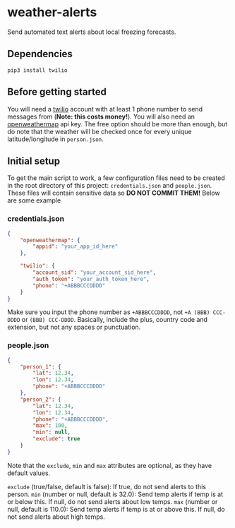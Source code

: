 # weather-alerts
Send automated text alerts about local freezing forecasts.

## Dependencies
```
pip3 install twilio
```
## Before getting started

You will need a [twilio](https://www.twilio.com/) account with at least 1 phone number to send messages from (**Note: this costs money!**).
You will also need an [openweathermap](https://openweathermap.org/) api key. The free option should be more than enough, but do note that the weather will be checked once for every unique latitude/longitude in `person.json`.

## Initial setup

To get the main script to work, a few configuration files need to be created in the root directory of this project: `credentials.json` and `people.json`.
These files will contain sensitive data so **DO NOT COMMIT THEM!**
Below are some example

### credentials.json
```json
{
	"openweathermap": {
		"appid": "your_app_id_here"
	},

	"twilio": {
		"account_sid": "your_account_sid_here",
		"auth_token": "your_auth_token_here",
		"phone": "+ABBBCCCDDDD"
	}
}
```
Make sure you input the phone number as `+ABBBCCCDDDD`, not `+A (BBB) CCC-DDDD` or `(BBB) CCC-DDDD`.
Basically, include the plus, country code and extension, but not any spaces or punctuation.

### people.json
```json
{
	"person_1": {
		"lat": 12.34,
		"lon": 12.34,
		"phone": "+ABBBCCCDDDD"
	},
	"person_2": {
		"lat": 12.34,
		"lon": 12.34,
		"phone": "+ABBBCCCDDDD",
		"max": 100,
		"min": null,
		"exclude": true
	}
}
```
Note that the `exclude`, `min` and `max` attributes are optional, as they have default values.

`exclude` (true/false, default is false): If true, do not send alerts to this person.
`min` (number or null, default is 32.0): Send temp alerts if temp is at or below this. If null, do not send alerts about low temps.
`max` (number or null, default is 110.0): Send temp alerts if temp is at or above this. If null, do not send alerts about high temps.
